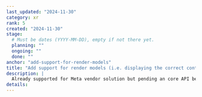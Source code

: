 ```yaml
---
last_updated: "2024-11-30"
category: xr
rank: 5
created: "2024-11-30"
stage:
  # Must be dates (YYYY-MM-DD), empty if not there yet.
  planning: ""
  ongoing: ""
  done: ""
anchor: "add-support-for-render-models"
title: "Add support for render models (i.e. displaying the correct controllers and other peripherals)"
description: |
  Already supported for Meta vendor solution but pending an core API becoming available in OpenXR we intend to adopt this quickly.
details:
---
```

